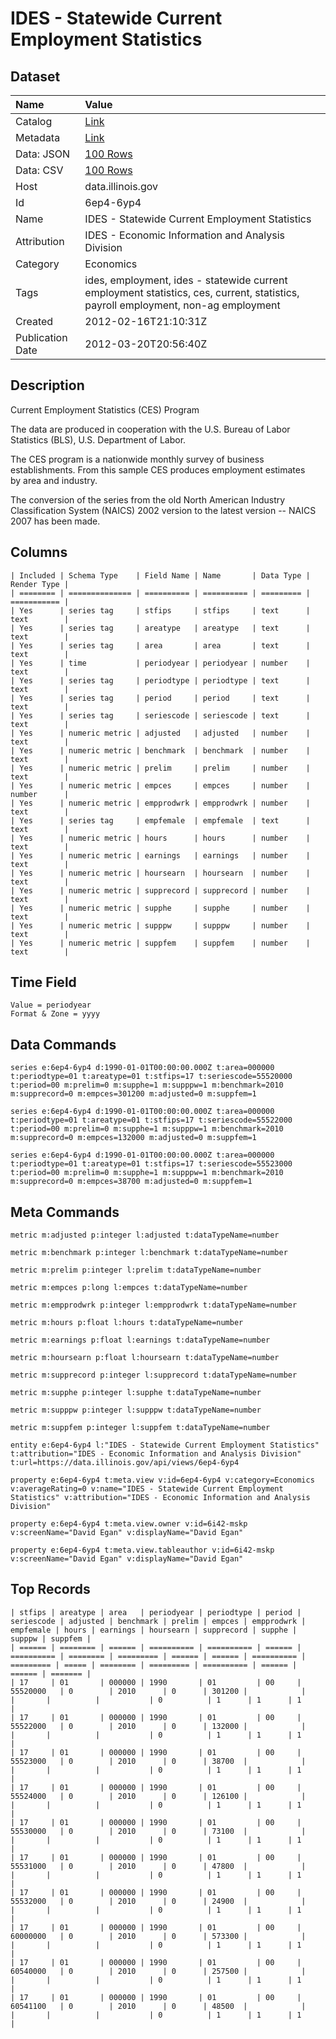 # IDES - Statewide Current Employment Statistics

## Dataset

| Name | Value |
| :--- | :---- |
| Catalog | [Link](https://catalog.data.gov/dataset/ides-statewide-current-employment-statistics-d0003) |
| Metadata | [Link](https://data.illinois.gov/api/views/6ep4-6yp4) |
| Data: JSON | [100 Rows](https://data.illinois.gov/api/views/6ep4-6yp4/rows.json?max_rows=100) |
| Data: CSV | [100 Rows](https://data.illinois.gov/api/views/6ep4-6yp4/rows.csv?max_rows=100) |
| Host | data.illinois.gov |
| Id | 6ep4-6yp4 |
| Name | IDES - Statewide Current Employment Statistics |
| Attribution | IDES - Economic Information and Analysis Division |
| Category | Economics |
| Tags | ides, employment, ides - statewide current employment statistics, ces, current, statistics, payroll employment, non-ag employment |
| Created | 2012-02-16T21:10:31Z |
| Publication Date | 2012-03-20T20:56:40Z |

## Description

Current Employment Statistics (CES) Program		
		
The data are produced in cooperation with the U.S. Bureau of Labor		
Statistics (BLS), U.S. Department of Labor.		
		
The CES program is a nationwide monthly survey of business		
establishments. From this sample CES produces employment estimates		
by area and industry.		

The conversion of the series from the old North American
Industry Classification System (NAICS) 2002 version to the
latest version -- NAICS 2007 has been made.

## Columns

```ls
| Included | Schema Type    | Field Name | Name       | Data Type | Render Type |
| ======== | ============== | ========== | ========== | ========= | =========== |
| Yes      | series tag     | stfips     | stfips     | text      | text        |
| Yes      | series tag     | areatype   | areatype   | text      | text        |
| Yes      | series tag     | area       | area       | text      | text        |
| Yes      | time           | periodyear | periodyear | number    | text        |
| Yes      | series tag     | periodtype | periodtype | text      | text        |
| Yes      | series tag     | period     | period     | text      | text        |
| Yes      | series tag     | seriescode | seriescode | text      | text        |
| Yes      | numeric metric | adjusted   | adjusted   | number    | text        |
| Yes      | numeric metric | benchmark  | benchmark  | number    | text        |
| Yes      | numeric metric | prelim     | prelim     | number    | text        |
| Yes      | numeric metric | empces     | empces     | number    | number      |
| Yes      | numeric metric | empprodwrk | empprodwrk | number    | text        |
| Yes      | series tag     | empfemale  | empfemale  | text      | text        |
| Yes      | numeric metric | hours      | hours      | number    | text        |
| Yes      | numeric metric | earnings   | earnings   | number    | text        |
| Yes      | numeric metric | hoursearn  | hoursearn  | number    | text        |
| Yes      | numeric metric | supprecord | supprecord | number    | text        |
| Yes      | numeric metric | supphe     | supphe     | number    | text        |
| Yes      | numeric metric | supppw     | supppw     | number    | text        |
| Yes      | numeric metric | suppfem    | suppfem    | number    | text        |
```

## Time Field

```ls
Value = periodyear
Format & Zone = yyyy
```

## Data Commands

```ls
series e:6ep4-6yp4 d:1990-01-01T00:00:00.000Z t:area=000000 t:periodtype=01 t:areatype=01 t:stfips=17 t:seriescode=55520000 t:period=00 m:prelim=0 m:supphe=1 m:supppw=1 m:benchmark=2010 m:supprecord=0 m:empces=301200 m:adjusted=0 m:suppfem=1

series e:6ep4-6yp4 d:1990-01-01T00:00:00.000Z t:area=000000 t:periodtype=01 t:areatype=01 t:stfips=17 t:seriescode=55522000 t:period=00 m:prelim=0 m:supphe=1 m:supppw=1 m:benchmark=2010 m:supprecord=0 m:empces=132000 m:adjusted=0 m:suppfem=1

series e:6ep4-6yp4 d:1990-01-01T00:00:00.000Z t:area=000000 t:periodtype=01 t:areatype=01 t:stfips=17 t:seriescode=55523000 t:period=00 m:prelim=0 m:supphe=1 m:supppw=1 m:benchmark=2010 m:supprecord=0 m:empces=38700 m:adjusted=0 m:suppfem=1
```

## Meta Commands

```ls
metric m:adjusted p:integer l:adjusted t:dataTypeName=number

metric m:benchmark p:integer l:benchmark t:dataTypeName=number

metric m:prelim p:integer l:prelim t:dataTypeName=number

metric m:empces p:long l:empces t:dataTypeName=number

metric m:empprodwrk p:integer l:empprodwrk t:dataTypeName=number

metric m:hours p:float l:hours t:dataTypeName=number

metric m:earnings p:float l:earnings t:dataTypeName=number

metric m:hoursearn p:float l:hoursearn t:dataTypeName=number

metric m:supprecord p:integer l:supprecord t:dataTypeName=number

metric m:supphe p:integer l:supphe t:dataTypeName=number

metric m:supppw p:integer l:supppw t:dataTypeName=number

metric m:suppfem p:integer l:suppfem t:dataTypeName=number

entity e:6ep4-6yp4 l:"IDES - Statewide Current Employment Statistics" t:attribution="IDES - Economic Information and Analysis Division" t:url=https://data.illinois.gov/api/views/6ep4-6yp4

property e:6ep4-6yp4 t:meta.view v:id=6ep4-6yp4 v:category=Economics v:averageRating=0 v:name="IDES - Statewide Current Employment Statistics" v:attribution="IDES - Economic Information and Analysis Division"

property e:6ep4-6yp4 t:meta.view.owner v:id=6i42-mskp v:screenName="David Egan" v:displayName="David Egan"

property e:6ep4-6yp4 t:meta.view.tableauthor v:id=6i42-mskp v:screenName="David Egan" v:displayName="David Egan"
```

## Top Records

```ls
| stfips | areatype | area   | periodyear | periodtype | period | seriescode | adjusted | benchmark | prelim | empces | empprodwrk | empfemale | hours | earnings | hoursearn | supprecord | supphe | supppw | suppfem | 
| ====== | ======== | ====== | ========== | ========== | ====== | ========== | ======== | ========= | ====== | ====== | ========== | ========= | ===== | ======== | ========= | ========== | ====== | ====== | ======= | 
| 17     | 01       | 000000 | 1990       | 01         | 00     | 55520000   | 0        | 2010      | 0      | 301200 |            |           |       |          |           | 0          | 1      | 1      | 1       | 
| 17     | 01       | 000000 | 1990       | 01         | 00     | 55522000   | 0        | 2010      | 0      | 132000 |            |           |       |          |           | 0          | 1      | 1      | 1       | 
| 17     | 01       | 000000 | 1990       | 01         | 00     | 55523000   | 0        | 2010      | 0      | 38700  |            |           |       |          |           | 0          | 1      | 1      | 1       | 
| 17     | 01       | 000000 | 1990       | 01         | 00     | 55524000   | 0        | 2010      | 0      | 126100 |            |           |       |          |           | 0          | 1      | 1      | 1       | 
| 17     | 01       | 000000 | 1990       | 01         | 00     | 55530000   | 0        | 2010      | 0      | 73100  |            |           |       |          |           | 0          | 1      | 1      | 1       | 
| 17     | 01       | 000000 | 1990       | 01         | 00     | 55531000   | 0        | 2010      | 0      | 47800  |            |           |       |          |           | 0          | 1      | 1      | 1       | 
| 17     | 01       | 000000 | 1990       | 01         | 00     | 55532000   | 0        | 2010      | 0      | 24900  |            |           |       |          |           | 0          | 1      | 1      | 1       | 
| 17     | 01       | 000000 | 1990       | 01         | 00     | 60000000   | 0        | 2010      | 0      | 573300 |            |           |       |          |           | 0          | 1      | 1      | 1       | 
| 17     | 01       | 000000 | 1990       | 01         | 00     | 60540000   | 0        | 2010      | 0      | 257500 |            |           |       |          |           | 0          | 1      | 1      | 1       | 
| 17     | 01       | 000000 | 1990       | 01         | 00     | 60541100   | 0        | 2010      | 0      | 48500  |            |           |       |          |           | 0          | 1      | 1      | 1       | 
```